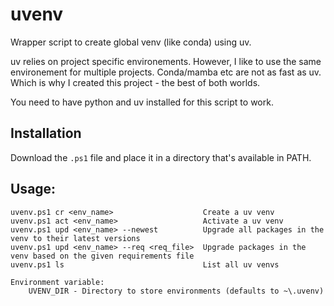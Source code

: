 # uvenv
Wrapper script to create global venv (like conda) using uv.

uv relies on project specific environements. However, I like to use the same environement for multiple projects. Conda/mamba etc are not as fast as uv. Which is why I created this project - the best of both worlds.

You need to have python and uv installed for this script to work.

## Installation

Download the `.ps1` file and place it in a directory that's available in PATH.

## Usage:

```
uvenv.ps1 cr <env_name>                    Create a uv venv
uvenv.ps1 act <env_name>                   Activate a uv venv
uvenv.ps1 upd <env_name> --newest          Upgrade all packages in the venv to their latest versions
uvenv.ps1 upd <env_name> --req <req_file>  Upgrade packages in the venv based on the given requirements file
uvenv.ps1 ls                               List all uv venvs

Environment variable:
    UVENV_DIR - Directory to store environments (defaults to ~\.uvenv)
```
